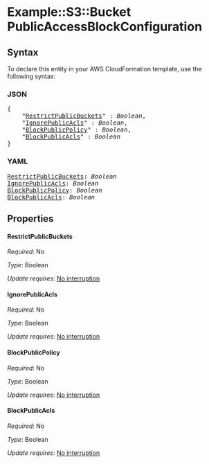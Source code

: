 # Example::S3::Bucket PublicAccessBlockConfiguration

## Syntax

To declare this entity in your AWS CloudFormation template, use the following syntax:

### JSON

<pre>
{
    "<a href="#restrictpublicbuckets" title="RestrictPublicBuckets">RestrictPublicBuckets</a>" : <i>Boolean</i>,
    "<a href="#ignorepublicacls" title="IgnorePublicAcls">IgnorePublicAcls</a>" : <i>Boolean</i>,
    "<a href="#blockpublicpolicy" title="BlockPublicPolicy">BlockPublicPolicy</a>" : <i>Boolean</i>,
    "<a href="#blockpublicacls" title="BlockPublicAcls">BlockPublicAcls</a>" : <i>Boolean</i>
}
</pre>

### YAML

<pre>
<a href="#restrictpublicbuckets" title="RestrictPublicBuckets">RestrictPublicBuckets</a>: <i>Boolean</i>
<a href="#ignorepublicacls" title="IgnorePublicAcls">IgnorePublicAcls</a>: <i>Boolean</i>
<a href="#blockpublicpolicy" title="BlockPublicPolicy">BlockPublicPolicy</a>: <i>Boolean</i>
<a href="#blockpublicacls" title="BlockPublicAcls">BlockPublicAcls</a>: <i>Boolean</i>
</pre>

## Properties

#### RestrictPublicBuckets

_Required_: No

_Type_: Boolean

_Update requires_: [No interruption](https://docs.aws.amazon.com/AWSCloudFormation/latest/UserGuide/using-cfn-updating-stacks-update-behaviors.html#update-no-interrupt)

#### IgnorePublicAcls

_Required_: No

_Type_: Boolean

_Update requires_: [No interruption](https://docs.aws.amazon.com/AWSCloudFormation/latest/UserGuide/using-cfn-updating-stacks-update-behaviors.html#update-no-interrupt)

#### BlockPublicPolicy

_Required_: No

_Type_: Boolean

_Update requires_: [No interruption](https://docs.aws.amazon.com/AWSCloudFormation/latest/UserGuide/using-cfn-updating-stacks-update-behaviors.html#update-no-interrupt)

#### BlockPublicAcls

_Required_: No

_Type_: Boolean

_Update requires_: [No interruption](https://docs.aws.amazon.com/AWSCloudFormation/latest/UserGuide/using-cfn-updating-stacks-update-behaviors.html#update-no-interrupt)
